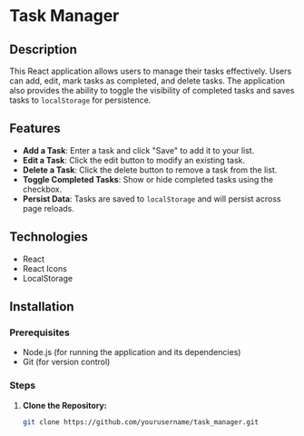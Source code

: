 # Task Manager

## Description
This React application allows users to manage their tasks effectively. Users can add, edit, mark tasks as completed, and delete tasks. The application also provides the ability to toggle the visibility of completed tasks and saves tasks to `localStorage` for persistence.

## Features
- **Add a Task**: Enter a task and click "Save" to add it to your list.
- **Edit a Task**: Click the edit button to modify an existing task.
- **Delete a Task**: Click the delete button to remove a task from the list.
- **Toggle Completed Tasks**: Show or hide completed tasks using the checkbox.
- **Persist Data**: Tasks are saved to `localStorage` and will persist across page reloads.

## Technologies
- React
- React Icons
- LocalStorage

## Installation

### Prerequisites
- Node.js (for running the application and its dependencies)
- Git (for version control)

### Steps
1. **Clone the Repository:**
   ```bash
   git clone https://github.com/yourusername/task_manager.git
